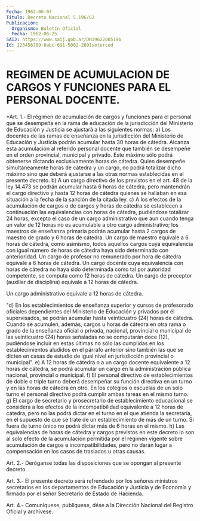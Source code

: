 ```yaml
---
Fecha: 1962-06-07
Título: Decreto Nacional 5.196/62
Publicación:
  Organismo: Boletín Oficial
  Fecha: 1962-06-25
SAIJ: https://www.saij.gob.ar/DN19622005196
Id: 123456789-0abc-691-5002-2691soterced
---
```

# REGIMEN DE ACUMULACION DE CARGOS Y FUNCIONES PARA EL PERSONAL DOCENTE.

<a id="1"></a>
*Art. 1.- El régimen de acumulación de cargos y funciones para el personal  que  se  desempeña  en  la  rama  de  educación  de la jurisdicción  del Ministerio de Educación y Justicia se ajustará  a las siguientes normas:  a) Los docentes  de  las  ramas de enseñanza en la jurisdicción del Ministerio de Educación y Justicia  podrán  acumular hasta 30 horas de cátedra. Alcanza esta acumulación al referido  personal  docente que  también  se  desempeñe  en el  orden  provincial, municipal y privado.  Este máximo sólo podrá obtenerse dictando  exclusivamente horas de cátedra.  Quien desempeñe  simultáneamente  horas  de  cátedra y un cargo, no podrá totalizar dicho máximo sino que deberá ajustarse  a las otras normas establecidas en el presente decreto.  b)  A un cargo directivo de los previstos en el art. 48 de  la  ley 14.473    se  podrán  acumular  hasta  6  horas  de  cátedra,  pero mantendrán  el  cargo directivo y hasta 12 horas de cátedra quienes se hallaban en esa  situación a la fecha de la sanción de la citada ley.  c) A los efectos de la  acumulación  de  cargos o de cargos y horas de  cátedra se  establecen  a continuación las  equivalencias  con horas de cátedra, pudiéndose totalizar  24  horas,  excepto el caso de  un  cargo  administrativo que aun cuando tenga un valor  de  12 horas  no es acumulable  a  otro cargo administrativo; los maestros de enseñanza primaria podrán  acumular hasta 2 cargos de maestro de grado y 6 horas de cátedra. Un  cargo de maestro equivale a 6 horas de cátedra, como asimismo, todos  aquellos cargos cuya equivalencia con  igual número de horas de cátedra  haya  sido  determinado  con anterioridad.  Un  cargo  de  profesor  no  remunerado  por hora de cátedra equivale a 6 horas de cátedra.  Un  cargo  docente  cuya equivalencia con horas de cátedra no  haya sido determinada como  tal  por  autoridad  competente,  se computa como 12 horas de cátedra.  Un cargo de preceptor (auxiliar de disciplina) equivale a  12 horas de cátedra.

Un  cargo  administrativo  equivale  a  12  horas  de cátedra.

"d)  En  los  establecimientos  de enseñanza superior y  cursos  de profesorado oficiales dependientes  del  Ministerio  de Educación y privados por él supervisados, se podrán acumular hasta veinticuatro  (24)  horas  de cátedra. Cuando se acumulen,  además, cargos u horas de cátedra en  otra  rama  o  grado de la enseñanza oficial  o  privada,  nacional,  provincial  o  municipal  de  las veinticuatro  (24)  horas  señaladas  no  se  computarán doce (12), pudiéndose incluir en estas últimas no sólo las  cumplidas  en  los establecimientos  aludidos  en el párrafo anterior sino también las que se dicten en casas de estudio  de  igual  nivel en jurisdicción provincial o municipal".  e)  A  12  horas de cátedra o a un cargo docente equivalente  a  12 horas de cátedra,  se  podrá acumular un cargo en la administración pública nacional, provincial o municipal.  f) El personal directivo  de  establecimientos  de  doble  o triple turno  deberá desempeñar su función directiva en un turno y en  las horas de  cátedra  en  otro.  En los colegios o escuelas de un solo turno el personal directivo podrá  cumplir ambas tareas en el mismo turno.  g)  El  cargo  de  secretario  y prosecretario  de  establecimiento educacional se  considera  a los efectos  de  la  incompatibilidad equivalente a 12 horas de cátedra,  pero  no las podrá dictar en el turno en el que atienda la secretaría, en el  supuesto  de  que  se trate  de  un establecimiento de más de un turno. Si fuera de turno único no podrá dictar más de 6 horas en el mismo.  h) Las equivalencias  de  horas  de  cátedra  y cargos previstos en este decreto lo son al solo efecto de la acumulación  permitida por el régimen vigente sobre acumulación de cargos e incompatibilidades,  pero  no  darán  lugar a compensación  en  los casos de traslados u otras causas.

<a id="2"></a>
Art.  2.-  Deróganse todas las disposiciones que se opongan al presente decreto.

<a id="3"></a>
Art.  3.-  El presente decreto será refrendado por los señores ministros secretarios  en los departamentos de Educación y Justicia y de Economía y firmado  por  el  señor  Secretario  de  Estado  de Hacienda.

<a id="4"></a>
Art. 4.- Comuníquese, publíquese, dése a la Dirección Nacional del Registro Oficial y archívese.